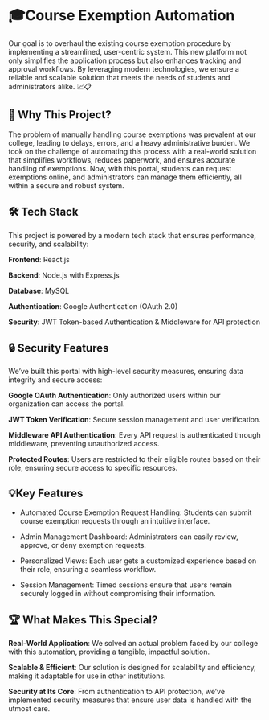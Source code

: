 
# 🎓Course Exemption Automation

Our goal is to overhaul the existing course exemption procedure by implementing a streamlined, user-centric system. This new platform not only simplifies the application process but also enhances tracking and approval workflows. By leveraging modern technologies, we ensure a reliable and scalable solution that meets the needs of students and administrators alike. 📈📋




## 🚀 Why This Project?
The problem of manually handling course exemptions was prevalent at our college, leading to delays, errors, and a heavy administrative burden. We took on the challenge of automating this process with a real-world solution that simplifies workflows, reduces paperwork, and ensures accurate handling of exemptions. Now, with this portal, students can request exemptions online, and administrators can manage them efficiently, all within a secure and robust system.

## 🛠 Tech Stack

This project is powered by a modern tech stack that ensures performance, security, and scalability:

**Frontend**: React.js

**Backend**: Node.js with Express.js

**Database**: MySQL

**Authentication**: Google Authentication (OAuth 2.0)

**Security**: JWT Token-based Authentication & Middleware for API protection


## 🔒 Security Features

We’ve built this portal with high-level security measures, ensuring data integrity and secure access:

**Google OAuth Authentication**: Only authorized users within our organization can access the portal.

**JWT Token Verification**: Secure session management and user verification.

**Middleware API Authentication**: Every API request is authenticated through middleware, preventing unauthorized access.

**Protected Routes**: Users are restricted to their eligible routes based on their role, ensuring secure access to specific resources.
## 💡Key Features
- Automated Course Exemption Request Handling: Students can submit course exemption requests through an intuitive interface.

- Admin Management Dashboard: Administrators can easily review, approve, or deny exemption requests.

- Personalized Views: Each user gets a customized experience based on their role, ensuring a seamless workflow.

- Session Management: Timed sessions ensure that users remain securely logged in without compromising their information.
## 🏆 What Makes This Special?

**Real-World Application**: We solved an actual problem faced by our college with this automation, providing a tangible, impactful solution.

**Scalable & Efficient**: Our solution is designed for scalability and efficiency, making it adaptable for use in other institutions.

**Security at Its Core**: From authentication to API protection, we’ve implemented security measures that ensure user data is handled with the utmost care.